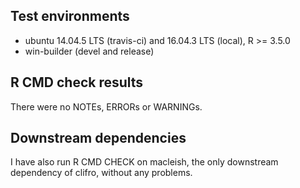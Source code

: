 ## Test environments
* ubuntu 14.04.5 LTS (travis-ci) and 16.04.3 LTS (local), R >= 3.5.0
* win-builder (devel and release)

## R CMD check results
There were no NOTEs, ERRORs or WARNINGs.

## Downstream dependencies
I have also run R CMD CHECK on macleish, the only downstream dependency of 
clifro, without any problems.
